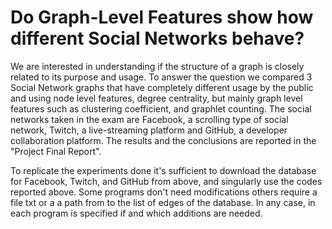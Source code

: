 # Do Graph-Level Features show how different Social Networks behave?
We are interested in understanding if the structure of a graph is closely related to its purpose and usage.
To answer the question we compared 3 Social Network graphs that have completely different usage by the public and using 
node level features, degree centrality, but mainly graph level features such as clustering coefficient, and graphlet counting.
The social networks taken in the exam are Facebook, a scrolling type of social network, Twitch, a live-streaming platform and 
GitHub, a developer collaboration platform.
The results and the conclusions are reported in the "Project Final Report".

To replicate the experiments done it's sufficient to download the database for Facebook, Twitch, and GitHub from above, and singularly
use the codes reported above. Some programs don't need modifications others require a file txt or a a path from to the list 
of edges of the database. In any case, in each program is specified if and which additions are needed.

